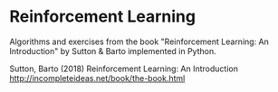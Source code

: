# Reinforcement Learning

Algorithms and exercises from the book "Reinforcement Learning: An Introduction" by Sutton & Barto implemented in Python.

Sutton, Barto (2018) Reinforcement Learning: An Introduction <br /> 
<http://incompleteideas.net/book/the-book.html>
